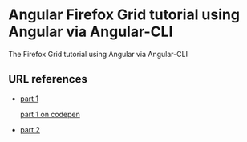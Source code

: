 # Angular Firefox Grid tutorial using Angular via Angular-CLI
The Firefox Grid tutorial using Angular via Angular-CLI
## URL references


* [part 1](https://mozilladevelopers.github.io/playground/css-grid/)

  [part 1 on codepen](https://codepen.io/mozilladevelopers/pen/veXQmp)
* [part 2](https://mozilladevelopers.github.io/playground/css-grid/02-first-grid/)
